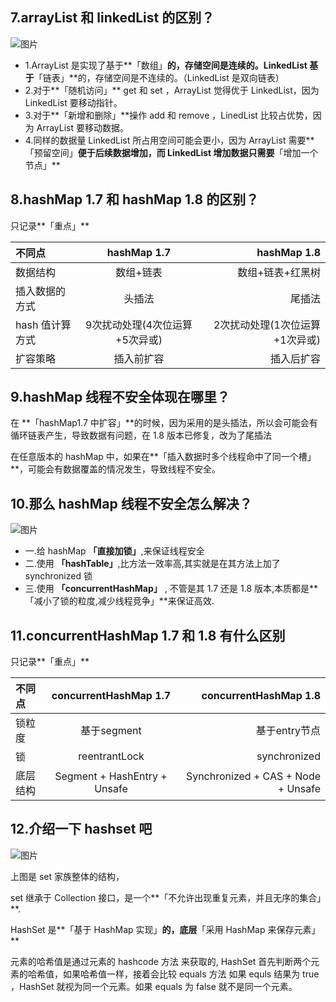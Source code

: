## 7.arrayList 和 linkedList 的区别？

![图片](https://mmbiz.qpic.cn/mmbiz_png/9dwzhvuGc8a16Uvk8nLR7MJSFpG4Mgc9A9Dg6YoMs7eL4T1fRU8PWwt32YdDUMWnTOM3zhQfU7d7bBL155tUhw/640?wx_fmt=png&tp=webp&wxfrom=5&wx_lazy=1&wx_co=1)

- 1.ArrayList 是实现了基于**「数组」**的，存储空间是连续的。LinkedList 基于**「链表」**的，存储空间是不连续的。（LinkedList 是双向链表）
- 2.对于**「随机访问」** get 和 set ，ArrayList 觉得优于 LinkedList，因为 LinkedList 要移动指针。
- 3.对于**「新增和删除」**操作 add 和 remove ，LinedList 比较占优势，因为 ArrayList 要移动数据。
- 4.同样的数据量 LinkedList 所占用空间可能会更小，因为 ArrayList 需要**「预留空间」**便于后续数据增加，而 LinkedList 增加数据只需要**「增加一个节点」**





## 8.hashMap 1.7 和 hashMap 1.8 的区别？

只记录**「重点」**

| 不同点          |          hashMap 1.7           |                    hashMap 1.8 |
| :-------------- | :----------------------------: | -----------------------------: |
| 数据结构        |           数组+链表            |               数组+链表+红黑树 |
| 插入数据的方式  |             头插法             |                         尾插法 |
| hash 值计算方式 | 9次扰动处理(4次位运算+5次异或) | 2次扰动处理(1次位运算+1次异或) |
| 扩容策略        |           插入前扩容           |                     插入后扩容 |

## 9.hashMap 线程不安全体现在哪里？

在 **「hashMap1.7 中扩容」**的时候，因为采用的是头插法，所以会可能会有循环链表产生，导致数据有问题，在 1.8 版本已修复，改为了尾插法

在任意版本的 hashMap 中，如果在**「插入数据时多个线程命中了同一个槽」**，可能会有数据覆盖的情况发生，导致线程不安全。



## 10.那么 hashMap 线程不安全怎么解决？

![图片](https://mmbiz.qpic.cn/mmbiz_png/9dwzhvuGc8a16Uvk8nLR7MJSFpG4Mgc9ibYEOpa4zibmqyEdjzbicMbcYSNY7PWvnRFaVo02ibNLr5PG73rOzy5bLQ/640?wx_fmt=png&tp=webp&wxfrom=5&wx_lazy=1&wx_co=1)

- 一.给 hashMap **「直接加锁」**,来保证线程安全
- 二.使用 **「hashTable」**,比方法一效率高,其实就是在其方法上加了 synchronized 锁
- 三.使用 **「concurrentHashMap」** , 不管是其 1.7 还是 1.8 版本,本质都是**「减小了锁的粒度,减少线程竞争」**来保证高效.



## 11.concurrentHashMap 1.7 和 1.8 有什么区别

只记录**「重点」**

| 不同点   |    concurrentHashMap 1.7     |              concurrentHashMap 1.8 |
| :------- | :--------------------------: | ---------------------------------: |
| 锁粒度   |         基于segment          |                      基于entry节点 |
| 锁       |        reentrantLock         |                       synchronized |
| 底层结构 | Segment + HashEntry + Unsafe | Synchronized + CAS + Node + Unsafe |





## 12.介绍一下 hashset 吧



![图片](https://mmbiz.qpic.cn/mmbiz_png/9dwzhvuGc8a16Uvk8nLR7MJSFpG4Mgc9OibEAD7pPJlwaiak532V1VrOWVhz9E4oLh25uZMM6ts0QsDia3ZYCC5zQ/640?wx_fmt=png&tp=webp&wxfrom=5&wx_lazy=1&wx_co=1)

上图是 set 家族整体的结构，

set 继承于 Collection 接口，是一个**「不允许出现重复元素，并且无序的集合」**.

HashSet 是**「基于 HashMap 实现」**的，底层**「采用 HashMap 来保存元素」**

元素的哈希值是通过元素的 hashcode 方法 来获取的, HashSet 首先判断两个元素的哈希值，如果哈希值一样，接着会比较 equals 方法 如果 equls 结果为 true ，HashSet 就视为同一个元素。如果 equals 为 false 就不是同一个元素。